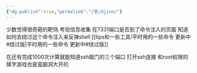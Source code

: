 ```yaml
---
{"dg-publish":true,"permalink":"/思/djinn/"}
---
```



少数觉得很奇葩的靶场 考验信息收集 在7331端口是否到了命令注入的页面 知道如何去绕过这个命令注入来反弹shell
[[tips和一些工具/平时用的一些命令 更新中#绕过版\|平时用的一些命令 更新中#绕过版]]

在还有完成1000次计算就能知道ssh敲门的三个端口 打开ssh连接 和root权限的猜字游戏也是蛮脑洞大开的